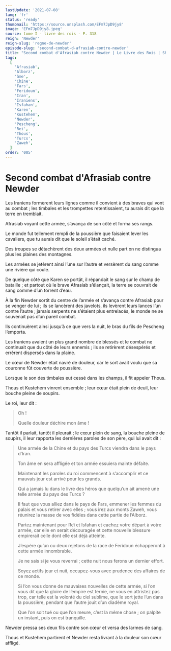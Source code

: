 ```yaml
---
lastUpdate: '2021-07-08'
lang: 'fr'
status: 'ready'
thumbnail: 'https://source.unsplash.com/EFm7JpD9jy8'
image: 'EFm7JpD9jy8.jpeg'
source: tome I - livre des rois - P. 318
reign: 'Newder'
reign-slug: 'regne-de-newder'
episode-slug: 'second-combat-d-afrasiab-contre-newder'
title: "Second combat d'Afrasiab contre Newder | Le Livre des Rois | Shâhnâmeh"
tags:
  [
    'Afrasiab',
    'Alborz',
    'âme',
    'Chine',
    'Fars',
    'Feridoun',
    'Iran',
    'Iraniens',
    'Isfahan',
    'Karen',
    'Kustehem',
    'Newder',
    'Pescheng',
    'Reï',
    'Thous',
    'Turcs',
    'Zaweh',
  ]
order: '005'
---
```


<!-- LTeX: language=fr -->

# Second combat d'Afrasiab contre Newder

Les Iraniens formèrent leurs lignes comme il convient à des braves qui vont au combat ; les timbales et les trompettes retentissaient, tu aurais dit que la terre en tremblait.

Afrasiab voyant cette armée, s’avança de son côté et forma ses rangs.

Le monde fut tellement rempli de la poussière que faisaient lever les cavaliers, que tu aurais dit que le soleil s’était caché.

Des troupes se détachèrent des deux armées et nulle part on ne distingua plus les plaines des montagnes.

Les armées se jetèrent ainsi l’une sur l’autre et versèrent du sang comme une rivière qui coule.

De quelque côté que Karen se portât, il répandait le sang sur le champ de bataille ; et partout où le brave Afrasiab s’élançait, la terre se couvrait de sang comme d’un torrent d’eau.

À la fin Newder sortit du centre de l’armée et s’avança contre Afrasiab pour se venger de lui ; ils se lancèrent des javelots, ils levèrent leurs lances l’un contre l’autre ; jamais serpents ne s’étaient plus entrelacés, le monde ne se souvenait pas d’un pareil combat.

Ils continuèrent ainsi jusqu’à ce que vers la nuit, le bras du fils de Pescheng l’emporta.

Les Iraniens avaient un plus grand nombre de blessés et le combat ne continuait que du côté de leurs ennemis ; ils se retirèrent désespérés et errèrent dispersés dans la plaine.

Le cœur de Newder était navré de douleur, car le sort avait voulu que sa couronne fût couverte de poussière.

Lorsque le son des timbales eut cessé dans les champs, il fit appeler Thous.

Thous et Kustehem vinrent ensemble ; leur cœur était plein de deuil, leur bouche pleine de soupirs.

Le roi, leur dit :

> Oh !
>
> Quelle douleur déchire mon âme !

Tantôt il parlait, tantôt il pleurait ; le cœur plein de sang, la bouche pleine de soupirs, il leur rapporta les dernières paroles de son père, qui lui avait dit :

> Une armée de la Chine et du pays des Turcs viendra dans le pays d’Iran.
>
> Ton âme en sera affligée et ton armée essuiera mainte défaite.
>
> Maintenant les paroles du roi commencent à s’accomplir et ce mauvais jour est arrivé pour les grands.
>
> Qui a jamais lu dans le livre des héros que quelqu’un ait amené une telle armée du pays des Turcs ?
>
> Il faut que vous alliez dans le pays de Fars, emmener les femmes du palais et vous retirer avec elles ; vous irez aux monts Zaweh, vous réunirez la masse de vos fidèles dans cette partie de l’Alborz.
>
> Partez maintenant pour Reï et Isfahan et cachez votre départ à votre armée, car elle en serait découragée et cette nouvelle blessure empirerait celle dont elle est déjà atteinte.
>
> J’espère qu’un ou deux rejetons de la race de Feridoun échapperont à cette armée innombrable.
>
> Je ne sais si je vous reverrai ; cette nuit nous ferons un dernier effort.
>
> Soyez actifs jour et nuit, occupez-vous avec prudence des affaires de ce monde.
>
> Si l’on vous donne de mauvaises nouvelles de cette armée, si l’on vous dit que la gloire de l’empire est ternie, ne vous en attristez pas trop, car telle est la volonté du ciel sublime, que le sort jette l’un dans la poussière, pendant que l’autre jouit d’un diadème royal.
>
> Que l’on soit tué ou que l’on meure, c’est la même chose ; on palpite un instant, puis on est tranquille.

Newder pressa ses deux fils contre son cœur et versa des larmes de sang.

Thous et Kustehem partirent et Newder resta livrant à la douleur son cœur affligé.
